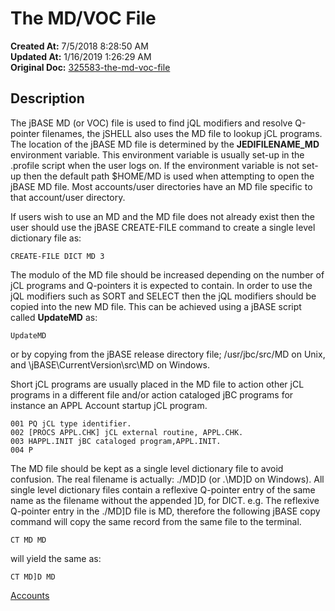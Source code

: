 # The MD/VOC File

**Created At:** 7/5/2018 8:28:50 AM  
**Updated At:** 1/16/2019 1:26:29 AM  
**Original Doc:** [325583-the-md-voc-file](https://docs.jbase.com/46964-accounts/325583-the-md-voc-file)  


## Description 

The jBASE MD (or VOC) file is used to find jQL modifiers and resolve Q-pointer filenames, the jSHELL also uses the MD file to lookup jCL programs. The location of the jBASE MD file is determined by the **JEDIFILENAME\_MD** environment variable. This environment variable is usually set-up in the .profile script when the user logs on. If the environment variable is not set-up then the default path $HOME/MD is used when attempting to open the jBASE MD file. Most accounts/user directories have an MD file specific to that account/user directory.

If users wish to use an MD and the MD file does not already exist then the user should use the jBASE CREATE-FILE command to create a single level dictionary file as:

```
CREATE-FILE DICT MD 3
```

The modulo of the MD file should be increased depending on the number of jCL programs and Q-pointers it is expected to contain. In order to use the jQL modifiers such as SORT and SELECT then the jQL modifiers should be copied into the new MD file. This can be achieved using a jBASE script called **UpdateMD** as:

```
UpdateMD
```

or by copying from the jBASE release directory file; /usr/jbc/src/MD on Unix, and \jBASE\CurrentVersion\src\MD on Windows.

Short jCL programs are usually placed in the MD file to action other jCL programs in a different file and/or action cataloged jBC programs for instance an APPL Account startup jCL program.

```
001 PQ jCL type identifier.
002 [PROCS APPL.CHK] jCL external routine, APPL.CHK.
003 HAPPL.INIT jBC cataloged program,APPL.INIT.
004 P
```

The MD file should be kept as a single level dictionary file to avoid confusion. The real filename is actually: ./MD]D (or .\MD]D on Windows). All single level dictionary files contain a reflexive Q-pointer entry of the same name as the filename without the appended ]D, for DICT. e.g. The reflexive Q-pointer entry in the ./MD]D file is MD, therefore the following jBASE copy command will copy the same record from the same file to the terminal.

```
CT MD MD
```

will yield the same as:

```
CT MD]D MD
```



[Accounts](./../accounts)
